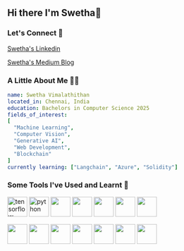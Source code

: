 ## Hi there I'm Swetha👋
### Let's Connect :incoming_envelope:	
<p>
  <a href = "https://www.linkedin.com/in/swetha-vimalathithan-3948b61ab/">Swetha's Linkedin</a>
</p>
<p>
  <a href = "medium.com/@vimalathithanswetha">Swetha's Medium Blog</a>
</p>



### A Little About Me :woman_technologist:	
```yaml
name: Swetha Vimalathithan
located_in: Chennai, India
education: Bachelors in Computer Science 2025
fields_of_interest:
[
  "Machine Learning",
  "Computer Vision",
  "Generative AI",
  "Web Development",
  "Blockchain"
]
currently learning: ["Langchain", "Azure", "Solidity"]
```
### Some Tools I've Used and Learnt :mag_right:
<p align="left">
<img src="https://cdn.jsdelivr.net/gh/devicons/devicon@latest/icons/tensorflow/tensorflow-original.svg" alt="tensorflow" width="45" height="45"/>
<img src="https://cdn.jsdelivr.net/gh/devicons/devicon@latest/icons/python/python-original.svg" alt="python" width="45" height="45" />
<img src="https://cdn.jsdelivr.net/gh/devicons/devicon@latest/icons/numpy/numpy-original.svg"  width="45" height="45" />
<img src="https://cdn.jsdelivr.net/gh/devicons/devicon@latest/icons/scikitlearn/scikitlearn-original.svg" width="45" height="45"  />
<img src="https://cdn.jsdelivr.net/gh/devicons/devicon@latest/icons/pandas/pandas-original.svg"  width="45" height="45"  />
<img src="https://cdn.jsdelivr.net/gh/devicons/devicon@latest/icons/django/django-plain-wordmark.svg" width="45" height="45"  />
<img src="https://cdn.jsdelivr.net/gh/devicons/devicon@latest/icons/anaconda/anaconda-original.svg" width="45" height="45"  />
</p>
<p align="left">
<img src="https://cdn.jsdelivr.net/gh/devicons/devicon@latest/icons/azure/azure-original-wordmark.svg" width="45" height="45"  />
<img src="https://cdn.jsdelivr.net/gh/devicons/devicon@latest/icons/cplusplus/cplusplus-original.svg"  width="45" height="45" />
<img src="https://cdn.jsdelivr.net/gh/devicons/devicon@latest/icons/docker/docker-original.svg" width="45" height="45"  />
<img src="https://cdn.jsdelivr.net/gh/devicons/devicon@latest/icons/git/git-original.svg" width="45" height="45"  />
<img src="https://cdn.jsdelivr.net/gh/devicons/devicon@latest/icons/matplotlib/matplotlib-original.svg" width="45" height="45"  />
<img src="https://cdn.jsdelivr.net/gh/devicons/devicon@latest/icons/mysql/mysql-original-wordmark.svg" width="45" height="45"  />
<img src="https://cdn.jsdelivr.net/gh/devicons/devicon@latest/icons/streamlit/streamlit-original.svg" width="45" height="45"  />

</p>
                    
